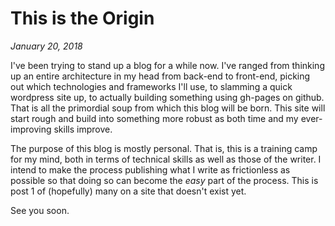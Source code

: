# This is the Origin
_January 20, 2018_

I've been trying to stand up a blog for a while now. I've ranged from thinking
up an entire architecture in my head from back-end to front-end, picking out 
which technologies and frameworks I'll use, to slamming a quick wordpress site
up, to actually building something using gh-pages on github.  That is all the
primordial soup from which this blog will be born.  This site will start rough
and build into something more robust as both time and my ever-improving skills
improve.

The purpose of this blog is mostly personal.  That is, this is a training camp
for my mind, both in terms of technical skills as well as those of the writer.
I intend to make the process publishing what I write as frictionless as possible
so that doing so can become the _easy_ part of the process. This is post 1 of 
(hopefully) many on a site that doesn't exist yet. 

See you soon.
